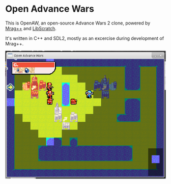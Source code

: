 # Open Advance Wars

This is OpenAW, an open-source Advance Wars 2 clone, powered by [Mrag++](https://github.com/AngeloG/MragPP) and [LibScratch](https://github.com/AngeloG/Scratch).

It's written in C++ and SDL2, mostly as an excercise during development of Mrag++.

![](Screenshot.png)
